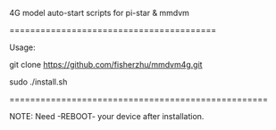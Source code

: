4G model auto-start scripts for pi-star & mmdvm

========================================

Usage:

git clone https://github.com/fisherzhu/mmdvm4g.git

sudo ./install.sh

==================================================

NOTE: Need -REBOOT- your device after installation.
